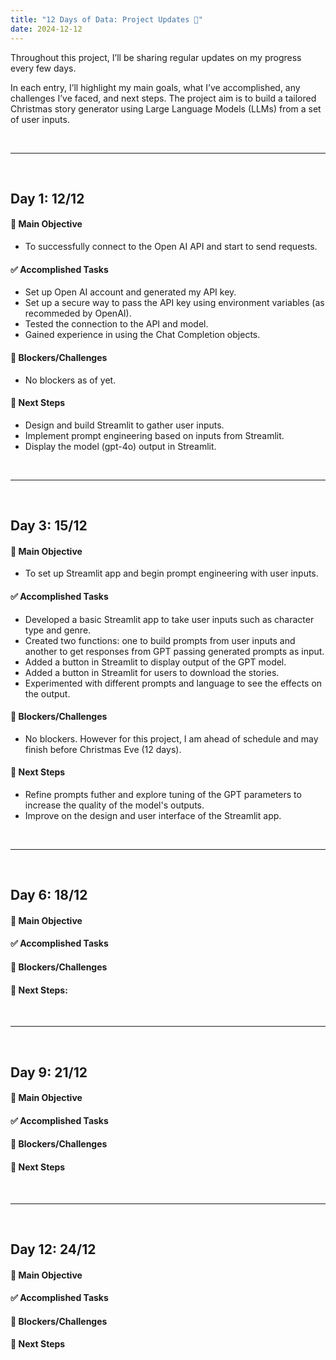 ```yaml
---
title: "12 Days of Data: Project Updates 📓"
date: 2024-12-12
---
```


Throughout this project, I’ll be sharing regular updates on my progress every few days. 

In each entry, I’ll highlight my main goals, what I’ve accomplished, any challenges I’ve faced, and next steps. The project aim is to build a tailored Christmas story generator using Large Language Models (LLMs) from a set of user inputs.

<br>

----

<br>

## Day 1: 12/12

#### **🎯 Main Objective**

- To successfully connect to the Open AI API and start to send requests.

#### **✅ Accomplished Tasks**

- Set up Open AI account and generated my API key.
- Set up a secure way to pass the API key using environment variables (as recommeded by OpenAI).
- Tested the connection to the API and model.
- Gained experience in using the Chat Completion objects.

#### **🛑 Blockers/Challenges**

- No blockers as of yet.

#### **👣 Next Steps** 

- Design and build Streamlit to gather user inputs.
- Implement prompt engineering based on inputs from Streamlit.
- Display the model (gpt-4o) output in Streamlit.

<br>

----

<br>

## Day 3: 15/12

#### **🎯 Main Objective**

- To set up Streamlit app and begin prompt engineering with user inputs.

#### **✅ Accomplished Tasks**

- Developed a basic Streamlit app to take user inputs such as character type and genre.
- Created two functions: one to build prompts from user inputs and another to get responses from GPT passing generated prompts as input.
- Added a button in Streamlit to display output of the GPT model.
- Added a button in Streamlit for users to download the stories.
- Experimented with different prompts and language to see the effects on the output.
   
#### **🛑 Blockers/Challenges**

- No blockers. However for this project, I am ahead of schedule and may finish before Christmas Eve (12 days). 
  
#### **👣 Next Steps** 

- Refine prompts futher and explore tuning of the GPT parameters to increase the quality of the model's outputs.
- Improve on the design and user interface of the Streamlit app.

<br>

----

<br>

## Day 6: 18/12

#### **🎯 Main Objective**

#### **✅ Accomplished Tasks**

#### **🛑 Blockers/Challenges**

#### **👣 Next Steps:** 

<br>

----

<br>

## Day 9: 21/12

#### **🎯 Main Objective**

#### **✅ Accomplished Tasks**

#### **🛑 Blockers/Challenges**

#### **👣 Next Steps** 

<br>

----

<br>

## Day 12: 24/12

#### **🎯 Main Objective**

#### **✅ Accomplished Tasks**

#### **🛑 Blockers/Challenges**

#### **👣 Next Steps** 
